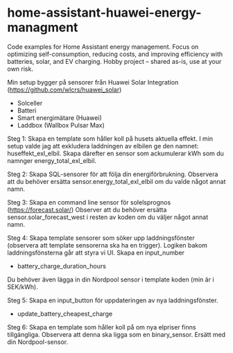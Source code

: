 # home-assistant-huawei-energy-managment
Code examples for Home Assistant energy management. Focus on optimizing self-consumption, reducing costs, and improving efficiency with batteries, solar, and EV charging. Hobby project – shared as-is, use at your own risk.

Min setup bygger på sensorer från Huawei Solar Integration (https://github.com/wlcrs/huawei_solar)
- Solceller
- Batteri
- Smart energimätare (Huawei)
- Laddbox (Wallbox Pulsar Max)

Steg 1: Skapa en template som håller koll på husets aktuella effekt. I min setup valde jag att exkludera laddningen av elbilen ge den namnet: huseffekt_exl_elbil. Skapa därefter en sensor som ackumulerar kWh som du namnger energy_total_exl_elbil. 

Steg 2: Skapa SQL-sensorer för att följa din energiförbrukning. 
Observera att du behöver ersätta sensor.energy_total_exl_elbil om du valde något annat namn. 

Steg 3: Skapa en command line sensor för solelsprognos (https://forecast.solar/)
Observer att du behöver ersätta sensor.solar_forecast_west i resten av koden om du väljer något annat namn.

Steg 4: Skapa template sensorer som söker upp laddningsfönster (observera att template sensorerna ska ha en trigger). Logiken bakom laddningsfönsterna går att styra vi UI. 
Skapa en input_number 
- battery_charge_duration_hours

Du behöver även lägga in din Nordpool sensor i template koden (min är i SEK/kWh). 

Steg 5: Skapa en input_button för uppdateringen av nya laddningsfönster. 
- update_battery_cheapest_charge

Steg 6: Skapa en template som håller koll på om nya elpriser finns tillgängliga. Observera att denna ska ligga som en binary_sensor. Ersätt med din Nordpool-sensor.
